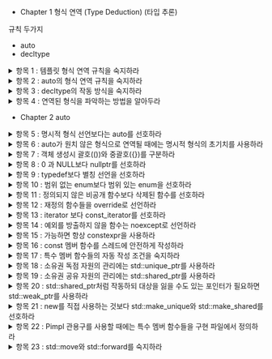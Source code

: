 - Chapter 1 형식 연역 (Type Deduction) (타입 추론)

규칙 두가지
- auto
- decltype

<details>
<summary>항목 1 : 템플릿 형식 연역 규칙을 숙지하라</summary>

auto는 템플릿에 대한 형식 연역 기반 작품

```cpp
template<typename T>
void f(ParamType param);
f(expr);
```

- 경우 1 : ParamType 이 포인터 또는 참조 형식이지만 보편 참조는 아님

```cpp
template<typename T>
void f(T& param);
int x = 27;
const int cx = x;
const int& rx = x;

f(x); // T : int, param : int&
f(cx); // T : const int, param : int&
f(rx); // T : const int, param : int&
```

```cpp
template<typename T>
void f(const T& param);
int x = 27;
const int cx = x;
const int& rx = x;

f(x); // T : int, param : int&
f(cx); // T : int, param : int&
f(rx); // T : int, param : int&
```

```cpp
template<typename T>
void f(T* param);
int x = 27;
const int* px = &x;

f(&x); // T : int, param : int*
f(px); // T : const int, param : const int*
```

경우 2 : ParamType이 보편참조임

```cpp
template<typename T>
void f(T&& param);
int x = 27;
const int cx = x;
const int& rx = x;

f(x); // T : int&, param : int&
f(cx); // T : const int&, param : int&
f(rx); // T : const int&, param : int&
f(27); // T : int, param : int&&
```

경우 3 : ParamType이 포인터도 아니고 참조도 아님

```cpp
template<typename T>
void f(T param);
int x = 27;
const int cx = x;
const int& rx = x;

f(x); // T : int, param : int
f(cx); // T : int, param : int
f(rx); // T : int, param : int

const char* const ptr = "string";
f(ptr) // const char*

```
배열 인수
```cpp
template<typename T>
void f(T& param);
f(name) // name은 배열

template<typename T, std::size_t N>
constexpr std::size_t arraySize ( T(&)[N]) noexcept
{
    return N;
}

```
함수 인수
```cpp
void someFunc(int, double);

template<typename T>
void f1(T param);

template<typename T>
void f2(T& param);
f1(someFunc); // void(*)(int, double)
f2(someFunc); // void(&)(int, double)

```

- 템플릿 형식 연역 도중에 참조 형식의 인수들은 비참조로 취급, 참조성 무시

- 보편 참조 매개변수에 대해 lvalue들은 특별하게 취급된다

- 값 전달 방식의 매개변수에 대한 형식 연역 과정에서 const 또는 volatile 인수는 비 const, 비 volatile 인수로 취급

- 템플릿 형식 연역과정에서 배열이나 함수 이름에 해당하는 인수는 포인터로 붕괴한다(decay). 단, 그런 인수가 참조를 초기화하는데 쓰이는 경우에는 포인터로 붕괴하지 않는다. 

</details>

<details>
<summary>항목 2 : auto의 형식 연역 규칙을 숙지하라</summary>

템플릿 타입추론과 동일, 하지만 유니폼 초기화에서 달라진다.

```cpp
int x3 = {27}
int x4{27} // 2014에서 int로 되게 고쳐짐
```
템플릿 타입추론과의 차이점은 `std::initializer_list`


함수 반환타입이나 람다 매개변수에 쓰인 auto는 템플릿 타입추론 규칙이 적용

</details>

<details>
<summary>항목 3 : decltype의 작동 방식을 숙지하라</summary>

`decltype(expresion)`

함수 반환타입이 매개변수 타입들에 의존하는 함수 템플릿을 선언할 때 주로 쓰임.

```cpp
template<typename Container, typename Index>
decltype(auto) authAndAccess(Container&& c, Index i)
{
    authenticateUser();
    return std::forward<Container>(c)[i];
}
```

- decltype(auto)인 이유 : index타입인 경우 왼값 참조 타입이여야하는데 auto인경우 그냥 타입으로 된다.
- std::forward<Container> : 오른값도 받아들일 수 있도록 했다.

괄호 하나 차이로 바뀔 수 있으므로 decltype(auto)는 주의깊게 사용하자

```cpp
decltype(auto) f1()
{
    int x = 0;
    return x;   // int
}

decltype(auto) f2()
{
    int x = 0;
    return (x); // int&
}
```

</details>

<details>
<summary>항목 4 : 연역된 형식을 파악하는 방법을 알아두라</summary>

컴파일러가 추론하는 타입을 IDE를 통해 파악하지만, 정확하지 않을 수 있기에 C++의 타입추론규칙들을 제대로 이해하자.


</details>

- Chapter 2 auto

<details>
<summary>항목 5 : 명시적 형식 선언보다는 auto를 선호하라</summary>

명시적으로 표현시 불일치가 일어 날 수 있는데(정확하게 알지 못하기 때문에),
auto는 형식 불일치가 발생하는 경우가 거의 없다. 타입추론에 대해 정확하게 알고 있다면 auto를 쓰면 리펙터링에도 편하다. 가독성이 좋아지고 타자도 적어진다.

단 정확하게 타입은 알고 쓰자.


</details>

<details>
<summary>항목 6 : auto가 원치 않은 형식으로 연역될 때에는 명시적 형식의 초기치를 사용하라</summary>

```cpp
double f();

auto a = static_cast<float>(f());
```
auto를 사용할때 대리자(proxy) 형식때문에 타입이 잘못 추론된다.

static_cast<>로 직접 타입을 바꿔주자.

</details>

</details>

<details>
<summary>항목 7 : 객체 생성시 괄호(())와 중괄호({})를 구분하라</summary>

중괄호 초기화시에는 std::initializer_list 를 생각해야한다.

예시 std::vector에서 괄호와 중괄호 선택의미가 차이가 있다.

템플릿안에서도 괄호와 중괄호의 차이를 유의하자.

</details>

<details>
<summary>항목 8 : 0 과 NULL보다 nullptr를 선호하라</summary>

pointer에 대한 건 nullptr로 확실하게 표현

정수 형식과 포인터 형식에 대한 오버로딩 조심


</details>

<details>
<summary>항목 9 : typedef보다 별칭 선언을 선호하라</summary>

typdef보다는 using을 쓰자

템플릿에서 차이가 생긴다.

C++14에서 별칭 템플릿 제공 (type trait)


</details>

<details>
<summary>항목 10 : 범위 없는 enum보다 범위 있는 enum을 선호하라</summary>

범위 있는 enum을 사용하자.

기본 바탕형식이 있다.

전방선언 가능 ( 범위 없는 enum은 바탕형식 필요)

</details>

<details>
<summary>항목 11 : 정의되지 않은 비공개 함수보다 삭제된 함수를 선호하라</summary>

= delete를 붙여서 함수를 삭제할수 있다.

비멤버함수와 템플릿 인스턴스를 비롯한 어떤 함수도 삭제할 수 있다.

</details>

<details>
<summary>항목 12 : 재정의 함수들을 override로 선언하라</summary>

재정의 함수는 override로 선언

멤버함수 참조 한정사를 이용하면 멤버 함수가 호출되는 객체의 왼값버전과 오른값버전을 다른 방식으로 처리가능

</details>

<details>
<summary>항목 13 : iterator 보다 const_iterator를 선호하라</summary>

iterator보다 const_iterator를 선호하라

최대한 일반적인 코드에서는 begin, end, rbegin 등의 비멤버 버전들을 해당 멤버 함수들보다 선호하라.

</details>

<details>
<summary>항목 14 : 예외를 방출하지 않을 함수는 noexcept로 선언하라</summary>

noexcept 함수는 비noexcept함수보다 최적화의 여지가 크다.

noexcept는 이동 연산들과 swap, 메모리 해제 함수들, 그리고 소멸자들에 특히나 유용하다.

대부분의 함수는 noexcept가 아니라 예외에 중립적이다.

</details>

<details>
<summary>항목 15 : 가능하면 항상 constexpr을 사용하라</summary>

constexpr 객체는 const이며, 컴파일 도중에 알려지는 값들로 초기화된다.

constexpr 함수는 그 값이 컴파일 도중에 알려지는 인수들로 호출하는 경우에는 컴파일 시점 결과를 산출한다.

constexpr 객체나 함수는 비constexpr 객체나 함수보다 광범위한 문맥에서 사용할 수 있다.

constexpr은 객체나 함수의 인터페이스의 일부이다.

</details>

<details>
<summary>항목 16 : const 멤버 함수를 스레드에 안전하게 작성하라</summary>

동시적 문맥에서 쓰이지 않을 것이 확실한 경우가 아니라면, const 멤버 함수는 스레드에 안전하게 작성하라.

std::atomic 변수는 뮤텍스에 비해 성능상의 이점이 있지만, 하나의 변수 또는 메모리 장소를 다룰 때에만 적합하다.

</details>

<details>
<summary>항목 17 : 특수 멤버 함수들의 자동 작성 조건을 숙지하라</summary>

컴파일러가 알아서 만드는 멤버 함수들, 기본 생성자와 소멸자, 복사 연산들, 이동 연산들을 가리켜 특수 멤버 함수라고 한다.

이동 연산들은 이동 연산들이나 복사 연산들, 소멸자가 명시적으로 선언되어 있지 않은 클래스에 대해서 자동으로 작성된다.

복사 생성자는 복사 생성자가 명시적으로 선언되어 있지 않은 클래스에 대해성만 자동으로 작성, 만일 이동연산이 하나라도 선언되어 있으면 삭제.

복사 대입 연산자는 명시적으로 선언되어 있지 않은 클래스에 대해서만 자동으로 작성, 만일 이동연산이 하나라도 선언되어 있으면 삭제.

소멸자가 명시적으로 선언된 클래스에서 복사 연산들이 자동 작성되는 기능은 비권장이다.

멤버 함수 템플릿 때문에 특수 멤버 함수의 자동 작성이 금지되는 경우는 전혀 없다.

</details>

<details>
<summary>항목 18 : 소유권 독점 자원의 관리에는 std::unique_ptr를 사용하라</summary>

std::unique_ptr는 독점 소유권 의미론을 가진 자원의  관리를 위한, 작고 빠른 이동 전용 똑똑한 포인터이다.

기본적으로 자원 파괴는 delete를 통해 일어나나, 커스텀 삭제자를 지정할 수도 있다. 상태 있는 삭제자나 함수 포인터를 사용하면 std::unique_ptr 객체의 크기가 커진다.

std::unique_ptr를 std::shared_ptr로 손쉽게 변환할 수 있다.

</details>

<details>
<summary>항목 19 : 소유권 공유 자원의 관리에는 std::shared_ptr를 사용하라</summary>

std::shared_ptr는 임의의 공유 자원의 수명을 편리하게 (쓰레기 수거에 맡길 때만큼이나) 관리할 수 있는 수단을 제공한다.

대체로 std::shared_ptr 객체는 그 크기가 std::unique_ptr 객체의 두 배이며, 제어 블록에 관련된 추가 부담을 유발하며, 원자적 참조 횟수 조작을 요구한다.

자원은 기본적으로 delete를 통해 파괴되나, 커스텀 삭제자도 지원된다. 삭제자의 형식은 std::shared_ptr의 형식에 아무런 영향도 미치지 않는다.

생 포인터 형식의 변수로부터 std::shared_ptr를 생성하는 일은 피해야 한다.

</details>

<details>
<summary>항목 20 : std::shared_ptr처럼 작동하되 대상을 잃을 수도 있는 포인터가 필요하면 std::weak_ptr를 사용하라</summary>

std::shared_ptr처럼 작동하되 대상을 잃을 수도 있는 포인터가 필요하면 std::weak_ptr를 사용하라

std::weak_ptr의 잠재적인 용도로는 캐싱, 관찰자 목록, 그리고 std::shared_ptr 순환 고리방지가 있다.

</details>


<details>
<summary>항목 21 : new를 직접 사용하는 것보다 std::make_unique와 std::make_shared를 선호하라</summary>

new를 사용하는 것보다 make 함수를 사용하면 소스코드 중복이 없어지고 예외 안전성도 올라간다.

make함수를 사용할 수 없는 경우 커스텀 삭제자를 지정하거나 중괄호 초기치를 전달해야 할 수 있다.

std::shared_ptr에 대해서는 make 함수가 부적합한 경우가 더 있는데, 커스텀 메모리 관리 기능을 가진 클래스를 다루어야 하는 경우, 메모리가 넉넉하지 않은 시스템에서 큭 객체를 자주 다루고 std::weak_ptr들이 해당 std::shared_ptr들보다 더 오래 살아남는 경우.

</details>

<details>
<summary>항목 22 : Pimpl 관용구를 사용할 때에는 특수 멤버 함수들을 구현 파일에서 정의하라</summary>

Pimpl 관용구는 클래스 구현과 클래스 클라이언트 사이의 컴파일 의존성을 줄여서 빌드 시간을 감소.

std::unique_ptr 형식의 pImpl 포인터를 사용할 때에는 특수 멤버 함수들을 클래스 헤더에 선언하고 구현 파일에서 구현해야한다. 컴파일러가 기본으로 작성하는 함수 구현들이 사용하기에 적합한 경우에도 그렇게 해야한다.

std::unique_ptr에 적용될 뿐, std::shared_ptr에는 적용되지 않는다.

</details>

<details>
<summary>항목 23 : std::move와 std::forward를 숙지하라</summary>

std::move는 오른값으로의 무조건 캐스팅 수행. std::move 자체는 아무것도 이동하지 않는다.

std::forward는 주어진 인수가 오른값에 묶인 경우에만 그것을 오른값으로 캐스팅한다.

std::move와 std::forward 둘 다, 실행시점에서는 아무 일도 하지 않는다.

</details>